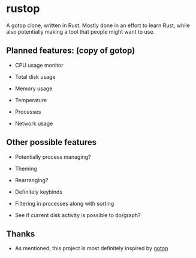 # rustop

A gotop clone, written in Rust.  Mostly done in an effort to learn Rust, while also potentially making a tool that people might want to use.

## Planned features: (copy of gotop)

* CPU usage monitor

* Total disk usage

* Memory usage

* Temperature

* Processes

* Network usage

## Other possible features

* Potentially process managing?

* Theming

* Rearranging?

* Definitely keybinds

* Filtering in processes along with sorting

* See if current disk activity is possible to do/graph?

## Thanks

* As mentioned, this project is most definitely inspired by [gotop](https://github.com/cjbassi/gotop)
